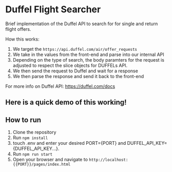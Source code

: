 # Duffel Flight Searcher

Brief implementation of the Duffel API to search for for single and return flight offers.

How this works:

1. We target the `https://api.duffel.com/air/offer_requests`
2. We take in the values from the front-end and parse into our internal API
3. Depending on the type of search, the body paramters for the request is adjusted to respect the slice objects for DUFFELs API.
4. We then send the request to Duffel and wait for a response
5. We then parse the response and send it back to the front-end

For more info on Duffel API: https://duffel.com/docs

## Here is a quick demo of this working!

## How to run

1. Clone the repository
2. Run `npm install`
3. touch .env and enter your desired PORT={PORT} and DUFFEL_API_KEY={DUFFEL_API_KEY...}.
4. Run `npm run start`
5. Open your browser and navigate to `http://localhost:{{PORT}}/pages/index.html`

